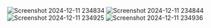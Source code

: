 ![Screenshot 2024-12-11 234834](https://github.com/user-attachments/assets/24121c28-4503-45d3-a2b4-4b65467c44f0)
![Screenshot 2024-12-11 234844](https://github.com/user-attachments/assets/b01f0919-6035-4240-8d5a-ee358cedc784)
![Screenshot 2024-12-11 234925](https://github.com/user-attachments/assets/8c2a4335-1b80-4e66-a63b-bc4a2e98773d)
![Screenshot 2024-12-11 234936](https://github.com/user-attachments/assets/18c9abf1-af30-44e6-8c15-b96fb4e1fe33)
